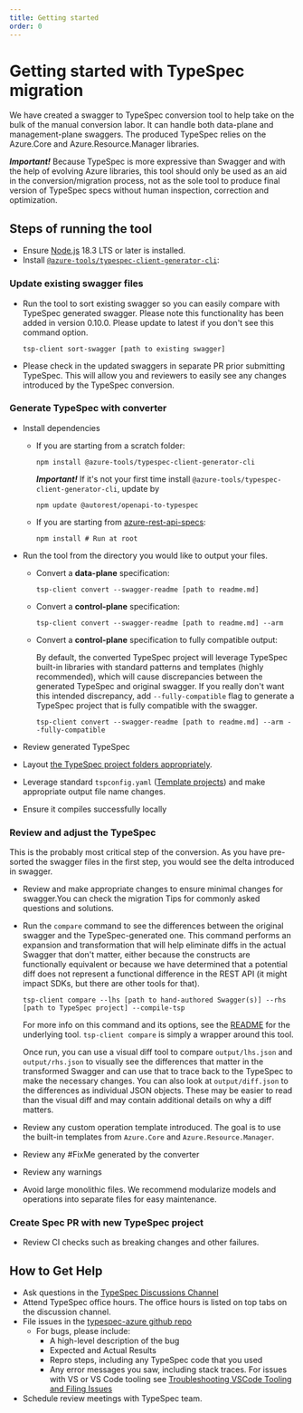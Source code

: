 ```yaml
---
title: Getting started
order: 0
---
```


# Getting started with TypeSpec migration

We have created a swagger to TypeSpec conversion tool to help take on the bulk of the manual conversion labor. It can handle both data-plane and management-plane swaggers. The produced TypeSpec relies on the Azure.Core and Azure.Resource.Manager libraries.

**_Important!_** Because TypeSpec is more expressive than Swagger and with the help of evolving Azure libraries, this tool should only be used as an aid in the conversion/migration process, not as the sole tool to produce final version of TypeSpec specs without human inspection, correction and optimization.

## Steps of running the tool

- Ensure [Node.js](https://nodejs.org/en/download/) 18.3 LTS or later is installed.
- Install [`@azure-tools/typespec-client-generator-cli`](https://www.npmjs.com/package/@azure-tools/typespec-client-generator-cli):

### Update existing swagger files

- Run the tool to sort existing swagger so you can easily compare with TypeSpec generated swagger. Please note this functionality has been added in version 0.10.0. Please update to latest if you don't see this command option.

  ```shell
  tsp-client sort-swagger [path to existing swagger]
  ```

- Please check in the updated swaggers in separate PR prior submitting TypeSpec. This will allow you and reviewers to easily see any changes introduced by the TypeSpec conversion.

### Generate TypeSpec with converter

- Install dependencies

  - If you are starting from a scratch folder:

    ```shell
    npm install @azure-tools/typespec-client-generator-cli
    ```

    **_Important!_** If it's not your first time install `@azure-tools/typespec-client-generator-cli`, update by

    ```shell
    npm update @autorest/openapi-to-typespec
    ```

  - If you are starting from [azure-rest-api-specs](https://github.com/Azure/azure-rest-api-specs):
    ```shell
    npm install # Run at root
    ```

- Run the tool from the directory you would like to output your files.

  - Convert a **data-plane** specification:

    ```shell
    tsp-client convert --swagger-readme [path to readme.md]
    ```

  - Convert a **control-plane** specification:

    ```shell
    tsp-client convert --swagger-readme [path to readme.md] --arm
    ```

  - Convert a **control-plane** specification to fully compatible output:

    By default, the converted TypeSpec project will leverage TypeSpec built-in libraries with standard patterns and templates (highly recommended), which will cause discrepancies between the generated TypeSpec and original swagger. If you really don't want this intended discrepancy, add `--fully-compatible` flag to generate a TypeSpec project that is fully compatible with the swagger.

    ```shell
    tsp-client convert --swagger-readme [path to readme.md] --arm --fully-compatible
    ```

- Review generated TypeSpec
- Layout [the TypeSpec project folders appropriately](https://github.com/Azure/azure-rest-api-specs/blob/main/documentation/typespec-structure-guidelines.md).
- Leverage standard `tspconfig.yaml` ([Template projects](https://github.com/microsoft/typespec/tree/main/eng/feeds)) and make appropriate output file name changes.
- Ensure it compiles successfully locally

### Review and adjust the TypeSpec

This is the probably most critical step of the conversion. As you have pre-sorted the swagger files in the first step, you would see the delta introduced in swagger.

- Review and make appropriate changes to ensure minimal changes for swagger.You can check the migration Tips for commonly asked questions and solutions.
- Run the `compare` command to see the differences between the original swagger and the TypeSpec-generated one. This command performs an expansion and transformation that will help eliminate diffs in the actual Swagger that don't matter, either because the constructs are functionally equivalent or because we have determined that a potential diff does not represent a functional difference in the REST API (it might impact SDKs, but there are other tools for that).

  ```shell
  tsp-client compare --lhs [path to hand-authored Swagger(s)] --rhs [path to TypeSpec project] --compile-tsp
  ```

  For more info on this command and its options, see the [README](https://github.com/tjprescott/openapi-diff/blob/main/README.md) for the underlying tool. `tsp-client compare` is simply a wrapper around this tool.

  Once run, you can use a visual diff tool to compare `output/lhs.json` and `output/rhs.json` to visually see the differences that matter in the transformed Swagger and can use that to trace back to the TypeSpec to make the necessary changes. You can also look at `output/diff.json` to the differences as individual JSON objects. These may be easier to read than the visual diff and may contain additional details on why a diff matters.

- Review any custom operation template introduced. The goal is to use the built-in templates from `Azure.Core` and `Azure.Resource.Manager`.
- Review any #FixMe generated by the converter
- Review any warnings
- Avoid large monolithic files. We recommend modularize models and operations into separate files for easy maintenance.

### Create Spec PR with new TypeSpec project

- Review CI checks such as breaking changes and other failures.

## How to Get Help

- Ask questions in the [TypeSpec Discussions Channel](https://teams.microsoft.com/l/channel/19%3a906c1efbbec54dc8949ac736633e6bdf%40thread.skype/TypeSpec%2520Discussion%2520%25F0%259F%2590%25AE?groupId=3e17dcb0-4257-4a30-b843-77f47f1d4121&tenantId=72f988bf-86f1-41af-91ab-2d7cd011db47)
- Attend TypeSpec office hours. The office hours is listed on top tabs on the discussion channel.
- File issues in the [typespec-azure github repo](https://github.com/azure/typespec-azure/issues)
  - For bugs, please include:
    - A high-level description of the bug
    - Expected and Actual Results
    - Repro steps, including any TypeSpec code that you used
    - Any error messages you saw, including stack traces. For issues with VS or VS Code tooling see [Troubleshooting VSCode Tooling and Filing Issues](../typespec-getting-started.md#troubleshooting-vscode-tooling-and-filing-issues)
- Schedule review meetings with TypeSpec team.
